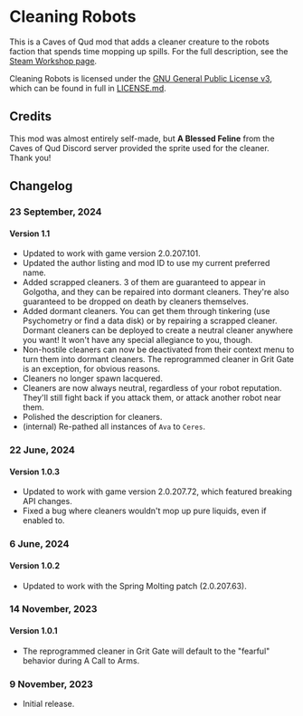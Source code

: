 # Cleaning Robots

This is a Caves of Qud mod that adds a cleaner creature to the robots faction that spends time mopping up spills. For the full description, see the [Steam Workshop page](https://steamcommunity.com/sharedfiles/filedetails/?id=3077616001).

Cleaning Robots is licensed under the [GNU General Public License v3](http://www.gnu.org/licenses/agpl.html), which can be found in full in [LICENSE.md](LICENSE.md).

## Credits

This mod was almost entirely self-made, but **A Blessed Feline** from the Caves of Qud Discord server provided the sprite used for the cleaner. Thank you!

## Changelog

### 23 September, 2024
#### Version 1.1
* Updated to work with game version 2.0.207.101.
* Updated the author listing and mod ID to use my current preferred name.
* Added scrapped cleaners. 3 of them are guaranteed to appear in Golgotha, and they can be repaired into dormant cleaners. They're also guaranteed to be dropped on death by cleaners themselves.
* Added dormant cleaners. You can get them through tinkering (use Psychometry or find a data disk) or by repairing a scrapped cleaner. Dormant cleaners can be deployed to create a neutral cleaner anywhere you want! It won't have any special allegiance to you, though.
* Non-hostile cleaners can now be deactivated from their context menu to turn them into dormant cleaners. The reprogrammed cleaner in Grit Gate is an exception, for obvious reasons.
* Cleaners no longer spawn lacquered.
* Cleaners are now always neutral, regardless of your robot reputation. They'll still fight back if you attack them, or attack another robot near them.
* Polished the description for cleaners.
* (internal) Re-pathed all instances of `Ava` to `Ceres`.

### 22 June, 2024
#### Version 1.0.3
* Updated to work with game version 2.0.207.72, which featured breaking API changes.
* Fixed a bug where cleaners wouldn't mop up pure liquids, even if enabled to.

### 6 June, 2024
#### Version 1.0.2
* Updated to work with the Spring Molting patch (2.0.207.63).

### 14 November, 2023
#### Version 1.0.1
* The reprogrammed cleaner in Grit Gate will default to the "fearful" behavior during A Call to Arms.

### 9 November, 2023
* Initial release.

